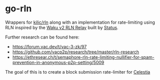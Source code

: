 # go-rln

Wrappers for [kilic/rln](https://github.com/kilic/rln) along with an implementation for rate-limiting using RLN inspired
by the [Waku v2 RLN Relay](https://rfc.vac.dev/spec/17/) built by [Status](https://status.im).

Further research can be found here:
 - https://forum.vac.dev/t/vac-3-zk/97
 - https://github.com/vacp2p/research/tree/master/rln-research
 - https://ethresear.ch/t/semaphore-rln-rate-limiting-nullifier-for-spam-prevention-in-anonymous-p2p-setting/5009

The goal of this is to create a block submission rate-limiter for [Celestia](https://celestia.org/)
